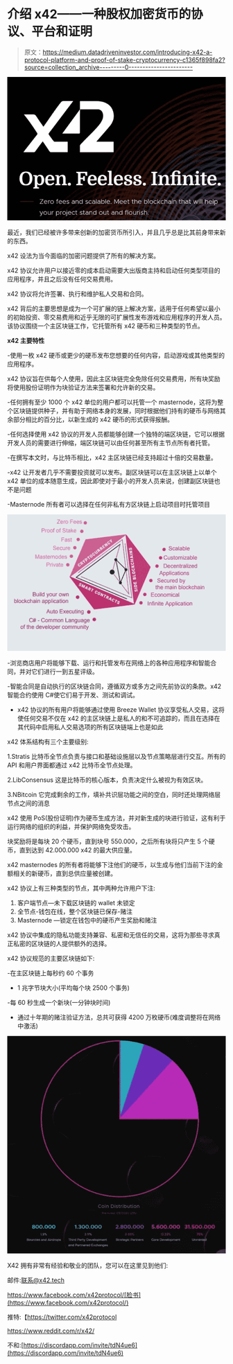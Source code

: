 # 介绍 x42——一种股权加密货币的协议、平台和证明

> 原文：<https://medium.datadriveninvestor.com/introducing-x42-a-protocol-platform-and-proof-of-stake-cryptocurrency-c1365f898fa2?source=collection_archive---------0----------------------->

![](img/aeeb007e081ed61ea233a0d763ef216a.png)

最近，我们已经被许多带来创新的加密货币所引入，并且几乎总是比其前身带来新的东西。

x42 设法为当今面临的加密问题提供了所有的解决方案。

x42 协议允许用户以接近零的成本启动需要大出版商主持和启动任何类型项目的应用程序，并且之后没有任何交易费用。

x42 协议将允许签署、执行和维护私人交易和合同。

x42 背后的主要思想是成为一个可扩展的链上解决方案，适用于任何希望以最小的初始投资、零交易费用和近乎无限的可扩展性发布游戏和应用程序的开发人员。该协议围绕一个主区块链工作，它托管所有 x42 硬币和三种类型的节点。

**x42 主要特性**

-使用一枚 x42 硬币或更少的硬币发布您想要的任何内容，启动游戏或其他类型的应用程序。

x42 协议旨在供每个人使用，因此主区块链完全免除任何交易费用，所有块奖励将使用股份证明作为块验证方法来签署和允许新的交易。

-任何拥有至少 1000 个 x42 单位的用户都可以托管一个 masternode，这将为整个区块链提供种子，并有助于网络本身的发展，同时根据他们持有的硬币与网络其余部分相比的百分比，以新生成的 x42 硬币的形式获得报酬。

-任何选择使用 x42 协议的开发人员都能够创建一个独特的端区块链，它可以根据开发人员的需要进行伸缩，端区块链可以由任何甚至所有主节点所有者托管。

-在撰写本文时，与比特币相比，x42 主区块链已经支持超过十倍的交易数量。

-x42 让开发者几乎不需要投资就可以发布。副区块链可以在主区块链上以单个 x42 单位的成本随意生成，因此即使对于最小的开发人员来说，创建副区块链也不是问题

-Masternode 所有者可以选择在任何非私有方区块链上启动项目时托管项目

![](img/d01dc13a0e21f2c1ab96773efe5a44a0.png)

-浏览商店用户将能够下载、运行和托管发布在网络上的各种应用程序和智能合同，并对它们进行一到五星评级。

-智能合同是自动执行的区块链合同，遵循双方或多方之间先前协议的条款。x42 智能合约使用 C#使它们易于开发、测试和调试。

*   x42 协议的所有用户将能够通过使用 Breeze Wallet 协议享受私人交易，这将使任何交易不仅在 x42 的主区块链上是私人的和不可追踪的，而且在选择在其代码中启用私人交易选项的所有区块链端上也是如此

x42 体系结构有三个主要级别:

1.Stratis 比特币全节点负责与接口和基础设施层以及节点策略层进行交互。所有的 API 和用户界面都通过 x42 比特币全节点处理。

2.LibConsensus 这是比特币的核心版本，负责决定什么被视为有效区块。

3.NBitcoin 它完成剩余的工作，填补共识层功能之间的空白，同时还处理网络层节点之间的消息

x42 使用 PoS(股份证明)作为硬币生成方法，并对新生成的块进行验证，这有利于运行网络的组织的利益，并保护网络免受攻击。

块奖励将是每块 20 个硬币，直到块号 550.000，之后所有块将只产生 5 个硬币，直到达到 42.000.000 x42 的最大供应量。

x42 masternodes 的所有者将能够下注他们的硬币，以生成与他们当前下注的金额相关的新硬币，直到总供应量被创建。

x42 协议上有三种类型的节点，其中两种允许用户下注:

1.  客户端节点—未下载区块链的 wallet 未锁定
2.  全节点-钱包在线，整个区块链已保存-赌注
3.  Masternode —锁定在钱包中的硬币产生奖励和赌注

x42 协议中集成的隐私功能支持兼容、私密和无信任的交易，这将为那些寻求真正私密的区块链的人提供额外的选择。

x42 协议规范的主要区块链如下:

-在主区块链上每秒约 60 个事务

- 1 兆字节块大小(平均每个块 2500 个事务)

-每 60 秒生成一个新块(一分钟块时间)

*   通过十年期的赌注验证方法，总共可获得 4200 万枚硬币(难度调整将在网络中激活)

![](img/eb17159ca5528e962e65b5d77b19ea6f.png)

X42 拥有非常有经验和敬业的团队，您可以在这里见到他们:

邮件:[联系@x42.tech](mailto:contact@x42.tech)

https://www.facebook.com/x42protocol/[脸书](https://www.facebook.com/x42protocol/)

推特:【https://twitter.com/x42protocol 

https://www.reddit.com/r/x42/

不和:[https://discordapp.com/invite/tdN4ue6](https://discordapp.com/invite/tdN4ue6)
